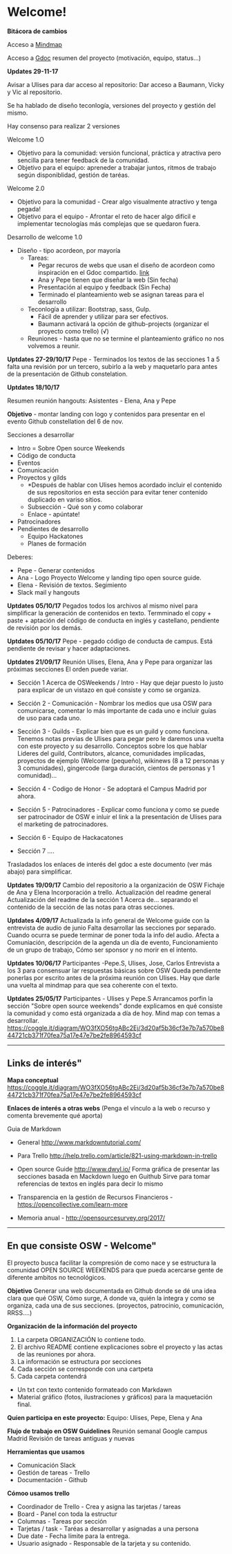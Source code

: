 # Welcome!
**Bitácora de cambios**

Acceso a [Mindmap](https://coggle.it/diagram/WfRuGnYMZQAB7JUy)

Acceso a [Gdoc](https://docs.google.com/document/d/1QFrCCMcsUrgC75QRzbsTWTGZZwWChHBwf8rc0_7Vce8/edit#heading=h.hhyd3ggxskzd) resumen del proyecto (motivación, equipo, status...)

**Updates 29-11-17**

Avisar a Ulises para dar acceso al repositorio: Dar acceso a Baumann, Vicky y Vic al repositorio.

Se ha hablado de diseño teconlogía, versiones del proyecto y gestión del mismo.

Hay consenso para realizar 2 versiones


Welcome 1.O

  - Objetivo para la comunidad: versión funcional, práctica y atractiva pero sencilla para tener feedback de la comunidad.
  - Objetivo para el equipo: apreneder a trabajar juntos, ritmos de trabajo según disponiblidad, gestión de taréas.
  
Welcome 2.0

  - Objetivo para la comunidad - Crear algo visualmente atractivo y tenga pegada!
  - Objetivo para el equipo - Afrontar el reto de hacer algo difícil e implementar tecnologías más complejas que se quedaron fuera.

Desarrollo de welcome 1.0

- Diseño - tipo acordeon, por mayoría
  - Tareas:
    - Pegar recuros de webs que usan el diseño de acordeon como inspiración en el Gdoc compartido.
      [link](https://docs.google.com/document/d/1QFrCCMcsUrgC75QRzbsTWTGZZwWChHBwf8rc0_7Vce8/edit#)
    - Ana y Pepe tienen que diseñar la web (Sin fecha)
    - Presentación al equipo y feedback (Sin Fecha)
    - Terminado el planteamiento web se asignan tareas para el desarrollo
  - Teconlogía a utilizar: Bootstrap, sass, Gulp.
    - Fácil de aprender y utilizar para ser efectivos.
    - Baumann activará la opción de github-projects (organizar el proyecto como trello) (√)
  - Reuniones - hasta que no se termine el planteamiento gráfico no nos volvemos a reunir.
  
  
  


**Uptdates 27-29/10/17**
Pepe - Terminados los textos de las secciones 1 a 5 falta una revisión por un tercero, subirlo a la web y maquetarlo para antes de la presentación de Github constelation.


**Uptdates 18/10/17**

Resumen reunión hangouts:
Asistentes - Elena, Ana y Pepe


__Objetivo__ - montar landing con logo y contenidos para presentar en el evento Github constellation del 6 de nov.


Secciones a desarrollar
  - Intro = Sobre Open source Weekends
  - Código de conducta
  - Eventos
  - Comunicación
  - Proyectos y gilds
    - *Después de hablar con Ulises hemos acordado incluir el contenido de sus repositorios en esta sección para evitar tener contenido duplicado en variso sitios.
    - Subsección - Qué son y como colaborar
    - Enlace  - apúntate!
  - Patrocinadores
  - Pendientes de desarrollo
    - Equipo Hackatones
    - Planes de formación

Deberes:
  - Pepe - Generar contenidos
  - Ana - Logo Proyecto Welcome y landing tipo open source guide.
  - Elena - Revisión de textos.
Segimiento
  - Slack mail y hangouts
  
  
 

**Uptdates 05/10/17**
Pegados todos los archivos al mismo nivel para simplificar la generación de contenidos en texto.
Termminado el copy + paste + aptación del  código de conducta en inglés y castellano, pendiente de revisión por los demás.


**Uptdates 05/10/17**
Pepe - pegado código de conducta de campus. Está pendiente de revisar y hacer adaptaciones.

**Uptdates 21/09/17**
Reunión Ulises, Elena, Ana y Pepe para organizar las próximas secciones
El orden puede variar.

  - Sección 1 Acerca de OSWeekends / Intro - Hay que dejar puesto lo justo para explicar de un vistazo en qué consiste y como se organiza.
  - Sección 2 - Comunicación - Nombrar los medios que usa OSW para comunicarse, comentar lo más importante de cada uno e incluir guías de uso para cada uno.
  - Sección 3 - Guilds - Explicar bien que es un guild y como funciona. Tenemos notas previas de Ulises para pegar pero le daremos una vuelta con este proyecto y su desarrollo. 
  Conceptos sobre los que hablar Lideres del guild, Contributors, alcance, comunidades implicadas, proyectos de ejemplo (Welcome (pequeño), wikinews (8 a 12 personas y 3 comunidades), gingercode (larga duración, cientos de personas y 1 comunidad)...
  
  - Sección  4 - Codigo de Honor - Se adoptará el Campus Madrid por ahora.
  - Sección 5 - Patrocinadores - Explicar como funciona y como se puede ser patrocinador de OSW e inluir el  link a la presentación de Ulises para el marketing de patrocinadores.
  
  - Sección 6 - Equipo de Hackacatones
  - Sección  7 ....

Trasladados los enlaces de interés del gdoc a este documento (ver más abajo) para simplificar.


**Uptdates 19/09/17**
Cambio del repositorio a la organización de OSW
Fichaje de Ana y Elena
Incorporación a trello.
Actualización del readme general
Actualización del readme de la sección 1 Acerca de... separando el contenido de la sección de las notas para otras secciones.


**Uptdates 4/09/17**
Actualizada la info general de Welcome guide con la entrevista de audio de junio
Falta desarrollar las secciones por separado. Cuando ocurra se puede terminar de poner toda la info del audio.
Afecta a Comuniación, descripción de la agenda un día de evento, Funcionamiento de un grupo de trabajo, Cómo ser sponsor y no morir en el intento.

**Uptdates 10/06/17**
Participantes -Pepe.S, Ulises, Jose, Carlos
Entrevista a los 3 para consensuar lar respuestas básicas sobre OSW
Queda pendiente ponerlas por escrito antes de la próxima reunión con Ulises.
Hay que darle una vuelta al mindmap para que sea coherente con el texto.


**Uptdates 25/05/17**
Participantes - Ulises y Pepe.S
Arrancamos porfin la sección "Sobre open source weekends" donde explicamos en qué consiste la comunidad y como está organizada a día de hoy.
Mind map con temas a desarrollar.
https://coggle.it/diagram/WO3fXO56tgABc2Ej/3d20af5b36cf3e7b7a570be844721cb371f70fea75a17e47e7be2fe8964593cf

------------------------------
**Links de interés"**
------------------------------
**Mapa conceptual**
https://coggle.it/diagram/WO3fXO56tgABc2Ej/3d20af5b36cf3e7b7a570be844721cb371f70fea75a17e47e7be2fe8964593cf

**Enlaces de interés a otras webs**
(Penga el vínculo a la web o recurso y comenta brevemente qué aporta)

Guia de Markdown
  - General http://www.markdowntutorial.com/
  - Para Trello http://help.trello.com/article/821-using-markdown-in-trello

  - Open source Guide http://www.dwyl.io/
    Forma gráfica de presentar las secciones basada en Mackdown luego en Guithub
    Sirve para tomar referencias de textos en inglés para decir lo mismo
    
  - Transparencia en la gestión de Recursos Financieros - https://opencollective.com/learn-more
  - Memoria anual - http://opensourcesurvey.org/2017/
  

------------------------------
**En que consiste OSW - Welcome"**
------------------------------

El proyecto busca facilitar la compresión de como nace y se estructura la comunidad OPEN SOURCE WEEKENDS para que pueda acercarse gente de diferente ambitos no tecnológicos.

**Objetivo**
Generar una web documentada en Github donde se dé una idea clara que qué OSW, Cómo surge, A donde va, quién la integra y como se organiza, cada una de sus secciones. (proyectos, patrocinio,  comunicación, RRSS....)

**Organización de la información del proyecto**
1. La carpeta ORGANIZACIÓN lo contiene todo.
2. El archivo README contiene explicaciones sobre el proyecto y las actas de las reuniones por ahora.
3. La información se estructura por secciones
4. Cada sección se corresponde con una cartpeta
5. Cada carpeta contendrá 
  - Un txt con texto contenido formateado con Markdawn
  - Material gráfico (fotos, ilustraciones y gráficos) para la maquetación final.

**Quíen participa en este proyecto:**
Equipo: Ulises, Pepe, Elena y Ana

**Flujo de trabajo en OSW Guidelines**
Reunión semanal  Google campus Madrid
Revisión de tareas antiguas y nuevas

**Herramientas que usamos**
- Comunicación Slack
- Gestión de tareas - Trello
- Documentación - Github

**Cómoo usamos trello**
- Coordinador de Trello - Crea y asigna las tarjetas / tareas
- Board - Panel con toda la estructur
- Columnas - Tareas por sección
- Tarjetas / task - Taréas a desarrollar y asignadas a una persona
- Due date - Fecha límite para la entrega.
- Usuario asignado - Responsable de la tarjeta y su contenido.
